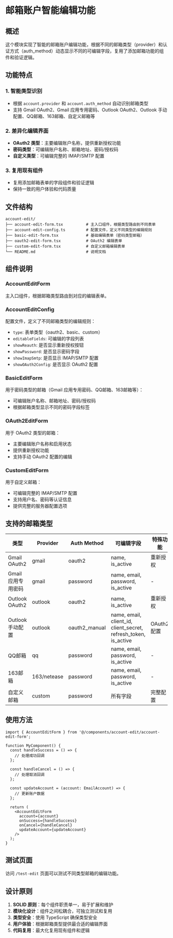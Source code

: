 # 邮箱账户智能编辑功能

## 概述

这个模块实现了智能的邮箱账户编辑功能，根据不同的邮箱类型（provider）和认证方式（auth_method）动态显示不同的可编辑字段，复用了添加邮箱功能的组件和验证逻辑。

## 功能特点

### 1. 智能类型识别
- 根据 `account.provider` 和 `account.auth_method` 自动识别邮箱类型
- 支持 Gmail OAuth2、Gmail 应用专用密码、Outlook OAuth2、Outlook 手动配置、QQ邮箱、163邮箱、自定义邮箱等

### 2. 差异化编辑界面
- **OAuth2 类型**：主要编辑账户名称，提供重新授权功能
- **密码类型**：可编辑账户名称、邮箱地址、密码/授权码
- **自定义类型**：可编辑完整的 IMAP/SMTP 配置

### 3. 复用现有组件
- 复用添加邮箱表单的字段组件和验证逻辑
- 保持一致的用户体验和代码质量

## 文件结构

```
account-edit/
├── account-edit-form.tsx          # 主入口组件，根据类型路由到不同表单
├── account-edit-config.ts         # 配置文件，定义不同类型的编辑规则
├── basic-edit-form.tsx            # 基础编辑表单（密码类型邮箱）
├── oauth2-edit-form.tsx           # OAuth2 编辑表单
├── custom-edit-form.tsx           # 自定义邮箱编辑表单
└── README.md                      # 说明文档
```

## 组件说明

### AccountEditForm
主入口组件，根据邮箱类型路由到对应的编辑表单。

### AccountEditConfig
配置文件，定义了不同邮箱类型的编辑规则：
- `type`: 表单类型（oauth2、basic、custom）
- `editableFields`: 可编辑的字段列表
- `showReauth`: 是否显示重新授权按钮
- `showPassword`: 是否显示密码字段
- `showImapSmtp`: 是否显示 IMAP/SMTP 配置
- `showOAuth2Config`: 是否显示 OAuth2 配置

### BasicEditForm
用于密码类型的邮箱（Gmail 应用专用密码、QQ邮箱、163邮箱等）：
- 可编辑账户名称、邮箱地址、密码/授权码
- 根据邮箱类型显示不同的密码字段标签

### OAuth2EditForm
用于 OAuth2 类型的邮箱：
- 主要编辑账户名称和启用状态
- 提供重新授权功能
- 支持手动 OAuth2 配置的编辑

### CustomEditForm
用于自定义邮箱：
- 可编辑完整的 IMAP/SMTP 配置
- 支持用户名、密码等认证信息
- 提供完整的服务器配置选项

## 支持的邮箱类型

| 类型 | Provider | Auth Method | 可编辑字段 | 特殊功能 |
|------|----------|-------------|------------|----------|
| Gmail OAuth2 | gmail | oauth2 | name, is_active | 重新授权 |
| Gmail 应用专用密码 | gmail | password | name, email, password, is_active | - |
| Outlook OAuth2 | outlook | oauth2 | name, is_active | 重新授权 |
| Outlook 手动配置 | outlook | oauth2_manual | name, email, client_id, client_secret, refresh_token, is_active | OAuth2 配置 |
| QQ邮箱 | qq | password | name, email, password, is_active | - |
| 163邮箱 | 163/netease | password | name, email, password, is_active | - |
| 自定义邮箱 | custom | password | 所有字段 | 完整配置 |

## 使用方法

```tsx
import { AccountEditForm } from '@/components/account-edit/account-edit-form';

function MyComponent() {
  const handleSuccess = () => {
    // 处理成功回调
  };

  const handleCancel = () => {
    // 处理取消回调
  };

  const updateAccount = (account: EmailAccount) => {
    // 更新账户数据
  };

  return (
    <AccountEditForm
      account={account}
      onSuccess={handleSuccess}
      onCancel={handleCancel}
      updateAccount={updateAccount}
    />
  );
}
```

## 测试页面

访问 `/test-edit` 页面可以测试不同类型邮箱的编辑功能。

## 设计原则

1. **SOLID 原则**：每个组件职责单一，易于扩展和维护
2. **模块化设计**：组件之间松耦合，可独立测试和复用
3. **类型安全**：使用 TypeScript 确保类型安全
4. **用户体验**：根据邮箱类型提供最合适的编辑界面
5. **代码复用**：最大化复用现有组件和逻辑
